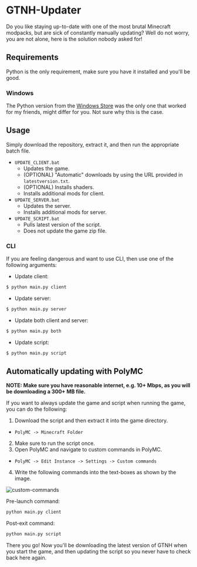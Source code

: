 # GTNH-Updater

Do you like staying up-to-date with one of the most brutal Minecraft modpacks, but are sick of constantly manually updating? Well do not worry, you are not alone, here is the solution nobody asked for!

## Requirements
Python is the only requirement, make sure you have it installed and you'll be good.

### Windows
The Python version from the [Windows Store](https://apps.microsoft.com/store/detail/python-310/9PJPW5LDXLZ5) was the only one that worked for my friends, might differ for you. Not sure why this is the case.

## Usage
Simply download the repository, extract it, and then run the appropriate batch file.

- ``UPDATE_CLIENT.bat``
  - Updates the game.
  - (OPTIONAL) "Automatic" downloads by using the URL provided in ``latestversion.txt``.
  - (OPTIONAL) Installs shaders.
  - Installs additional mods for client.
- ``UPDATE_SERVER.bat``
  - Updates the server.
  - Installs additional mods for server.
- ``UPDATE_SCRIPT.bat``
  - Pulls latest version of the script.
  - Does not update the game zip file.

### CLI
If you are feeling dangerous and want to use CLI, then use one of the following arguments:

- Update client:
```sh
$ python main.py client
```
- Update server:
```sh
$ python main.py server
```
- Update both client and server:
```sh
$ python main.py both
```
- Update script:
```sh
$ python main.py script
```

## Automatically updating with PolyMC
**NOTE: Make sure you have reasonable internet, e.g. 10+ Mbps, as you will be downloading a 300+ MB file.**

If you want to always update the game and script when running the game, you can do the following:

1. Download the script and then extract it into the game directory.
  - ``PolyMC -> Minecraft Folder``
2. Make sure to run the script once.
3. Open PolyMC and navigate to custom commands in PolyMC.
  - ``PolyMC -> Edit Instance -> Settings -> Custom commands`` 
4. Write the following commands into the text-boxes as shown by the image.

![custom-commands](https://i.imgur.com/FbTJ6zq.png)

Pre-launch command:
```sh
python main.py client
```

Post-exit command:
```sh
python main.py script
```

There you go! Now you'll be downloading the latest version of GTNH when you start the game, and then updating the script so you never have to check back here again.

